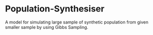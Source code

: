# Population-Synthesiser
A model for simulating large sample of synthetic population from given smaller sample by using Gibbs Sampling.
